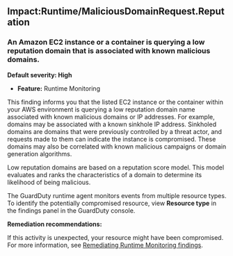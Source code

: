 

Impact:Runtime/MaliciousDomainRequest.Reputation
------------------------------------------------

### An Amazon EC2 instance or a container is querying a low reputation domain that is associated with known malicious domains.

**Default severity: High**

* **Feature:** Runtime Monitoring

This finding informs you that the listed EC2 instance or the container within your AWS environment is querying a low reputation domain name associated with known malicious domains or IP addresses. For example, domains may be associated with a known sinkhole IP address. Sinkholed domains are domains that were previously controlled by a threat actor, and requests made to them can indicate the instance is compromised. These domains may also be correlated with known malicious campaigns or domain generation algorithms.

Low reputation domains are based on a reputation score model. This model evaluates and ranks the characteristics of a domain to determine its likelihood of being malicious.

The GuardDuty runtime agent monitors events from multiple resource types. To identify the potentially compromised resource, view **Resource type** in the findings panel in the GuardDuty console.

**Remediation recommendations:**

If this activity is unexpected, your resource might have been compromised. For more information, see [Remediating Runtime Monitoring findings](https://docs.aws.amazon.com/guardduty/latest/ug/guardduty-remediate-runtime-monitoring.html).


